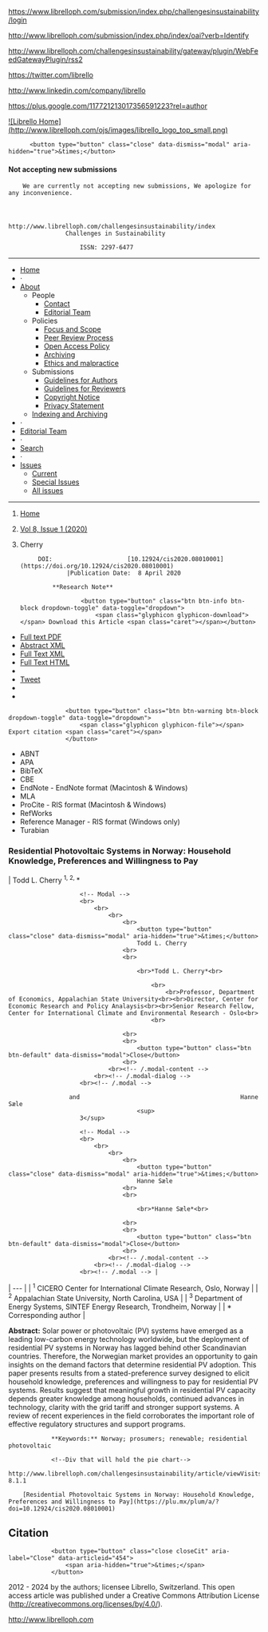<!-- Google Tag Manager -->
<noscript><iframe src="//www.googletagmanager.com/ns.html?id=GTM-KZQS36" height="0" width="0" style="display:none;visibility:hidden"></iframe></noscript>

<!-- End Google Tag Manager -->

<!-- AddThis Smart Layers BEGIN -->
<!-- Go to http://www.addthis.com/get/smart-layers to customize -->

<!-- AddThis Smart Layers END -->

<!--a target='blank' href="https://www.librelloph.com/submission/index.php/challengesinsustainability/author/submit">
                <img src="http://www.librelloph.com/ojs/images/submit.png" width="100px" height="31px" alt="Twitter"/>
            </a-->

https://www.librelloph.com/submission/index.php/challengesinsustainability/login

http://www.librelloph.com/submission/index.php/index/oai?verb=Identify

http://www.librelloph.com/challengesinsustainability/gateway/plugin/WebFeedGatewayPlugin/rss2

https://twitter.com/librello

http://www.linkedin.com/company/librello

https://plus.google.com/117721213017356591223?rel=author

[!\[Librello Home\](http://www.librelloph.com/ojs/images/librello_logo_top_small.png)](http://www.librelloph.com)

<!-- MODAL SUbmissions disabled -->

          <button type="button" class="close" data-dismiss="modal" aria-hidden="true">&times;</button>
          
#### Not accepting new submissions

        We are currently not accepting new submissions, We apologize for any inconvenience.

<!-- /.modal-content -->
    
<!-- /.modal-dialog -->
  
<!-- /.modal -->

# 
                                                    http://www.librelloph.com/challengesinsustainability/index
                    Challenges in Sustainability 

                        ISSN: 2297-6477

* * *

- [Home](http://www.librelloph.com/challengesinsustainability/index)
- ·
- [About](http://www.librelloph.com/challengesinsustainability/about)
    - People
        - [Contact](http://www.librelloph.com/challengesinsustainability/about/contact)
        - [Editorial Team](http://www.librelloph.com/challengesinsustainability/about/editorialTeam)
    - Policies
        - [Focus and Scope](http://www.librelloph.com/challengesinsustainability/about/editorialPolicies#focusAndScope)
        - [Peer Review Process](http://www.librelloph.com/challengesinsustainability/about/editorialPolicies#peerReviewProcess)
        - [Open Access Policy](http://www.librelloph.com/challengesinsustainability/about/editorialPolicies#openAccessPolicy)
        - [Archiving](http://www.librelloph.com/challengesinsustainability/about/editorialPolicies#archiving)
        - [Ethics and malpractice](http://www.librelloph.com/challengesinsustainability/pages/view/ethics_and_malpractice_guidelines)
    - Submissions
        - [Guidelines for Authors](/submission/public/ref_style/new_guidelines_for_authors.pdf)
        - [Guidelines
                                for Reviewers](/submission/public/ref_style/guidelines_for_reviewers.pdf)
        - [Copyright Notice](http://www.librelloph.com/challengesinsustainability/about/submissions#copyrightNotice)
        - [Privacy Statement](http://www.librelloph.com/challengesinsustainability/about/submissions#privacyStatement)
    - [Indexing and
                    Archiving](http://www.librelloph.com/challengesinsustainability/pages/view/indexArchive)
- ·
- [Editorial Team](http://www.librelloph.com/challengesinsustainability/about/editorialTeam)
- ·
- [Search](http://www.librelloph.com/challengesinsustainability/search)
- ·
- [Issues](http://www.librelloph.com/challengesinsustainability/issue/archive)
    - [Current](http://www.librelloph.com/challengesinsustainability/issue/current)
    - [Special
                    Issues](http://www.librelloph.com/challengesinsustainability/pages/view/specialissues)
    - [All
                    issues](http://www.librelloph.com/challengesinsustainability/issue/archive)

* * *

1. [Home](http://www.librelloph.com/challengesinsustainability/index)
2. [Vol 8, Issue 1 (2020)](http://www.librelloph.com/challengesinsustainability/issue/view/35)
3. Cherry

            DOI:                     [10.12924/cis2020.08010001](https://doi.org/10.12924/cis2020.08010001)
                    |Publication Date:  8 April 2020

                **Research Note**

                        <button type="button" class="btn btn-info btn-block dropdown-toggle" data-toggle="dropdown">
                            <span class="glyphicon glyphicon-download"></span> Download this Article <span class="caret"></span></button>
- [Full text PDF](http://www.librelloph.com/challengesinsustainability/article/download/cis-8.1.1/pdf)
- [Abstract XML](http://www.librelloph.com/challengesinsustainability/article/viewXML/cis-8.1.1/xml)
- [Full Text XML](http://www.librelloph.com/challengesinsustainability/article/view/cis-8.1.1/xml)
- [Full Text HTML](http://www.librelloph.com/challengesinsustainability/article/view/cis-8.1.1/html)
- 
- [Tweet](https://twitter.com/share)
- 
- 

                    <button type="button" class="btn btn-warning btn-block dropdown-toggle" data-toggle="dropdown">
                        <span class="glyphicon glyphicon-file"></span> Export citation <span class="caret"></span>
                    </button>
- ABNT
- APA
- BibTeX
- CBE
- EndNote - EndNote format (Macintosh & Windows)
- MLA
- ProCite - RIS format (Macintosh & Windows)
- RefWorks
- Reference Manager - RIS format (Windows only)
- Turabian

### Residential Photovoltaic Systems in Norway: Household Knowledge, Preferences and Willingness to Pay

| Todd L. Cherry
                                        <sup>
                        1, 2</sup><sup>, </sup>\*

                        <!-- Modal -->
                        <br>
                            <br>
                                <br>
                                    <br>
                                        <button type="button" class="close" data-dismiss="modal" aria-hidden="true">&times;</button>
                                        Todd L. Cherry
                                    <br>
                                    <br>

                                        <br>*Todd L. Cherry*<br>
                                        
                                            <br>
                                                <br>Professor, Department of Economics, Appalachian State University<br><br>Director, Center for Economic Research and Policy Analaysis<br><br>Senior Research Fellow, Center for International Climate and Environmental Research - Oslo<br>
                                            <br>
                                        
                                    <br>
                                    <br>
                                        <button type="button" class="btn btn-default" data-dismiss="modal">Close</button>
                                    <br>
                                <br><!-- /.modal-content -->
                            <br><!-- /.modal-dialog -->
                        <br><!-- /.modal -->

                     and                                             Hanne Sæle
                                        <sup>
                        3</sup>

                        <!-- Modal -->
                        <br>
                            <br>
                                <br>
                                    <br>
                                        <button type="button" class="close" data-dismiss="modal" aria-hidden="true">&times;</button>
                                        Hanne Sæle
                                    <br>
                                    <br>

                                        <br>*Hanne Sæle*<br>
                                        
                                    <br>
                                    <br>
                                        <button type="button" class="btn btn-default" data-dismiss="modal">Close</button>
                                    <br>
                                <br><!-- /.modal-content -->
                            <br><!-- /.modal-dialog -->
                        <br><!-- /.modal --> |
| --- |
| <sup>1</sup>
                CICERO Center for International Climate Research, Oslo, Norway |
| <sup>2</sup>
                Appalachian State University, North Carolina, USA |
| <sup>3</sup>
                Department of Energy Systems, SINTEF Energy Research, Trondheim, Norway |
| \*
                Corresponding author |

**Abstract:**
                    Solar power or photovoltaic (PV) systems have emerged as a leading low-carbon energy technology worldwide, but the deployment of residential PV systems in Norway has lagged behind other Scandinavian countries. Therefore, the Norwegian market provides an opportunity to gain insights on the demand factors that determine residential PV adoption. This paper presents results from a stated-preference survey designed to elicit household knowledge, preferences and willingness to pay for residential PV systems. Results suggest that meaningful growth in residential PV capacity depends greater knowledge among households, continued advances in technology, clarity with the grid tariff and stronger support systems. A review of recent experiences in the field corroborates the important role of effective regulatory structures and support programs.

                **Keywords:** Norway; prosumers; renewable; residential photovoltaic

                <!--Div that will hold the pie chart-->
                http://www.librelloph.com/challengesinsustainability/article/viewVisits/cis-8.1.1

        [Residential Photovoltaic Systems in Norway: Household Knowledge, Preferences and Willingness to Pay](https://plu.mx/plum/a/?doi=10.12924/cis2020.08010001)

## Citation

                <button type="button" class="close closeCit" aria-label="Close" data-articleid="454">
                    <span aria-hidden="true">&times;</span>
                </button>

<!-- content -->

<!-- main -->

<!-- body -->

 2012 - 2024  by the authors; licensee Librello, Switzerland. This open access article was published
under a Creative Commons Attribution License (http://creativecommons.org/licenses/by/4.0/).

http://www.librelloph.com

 <!-- container -->